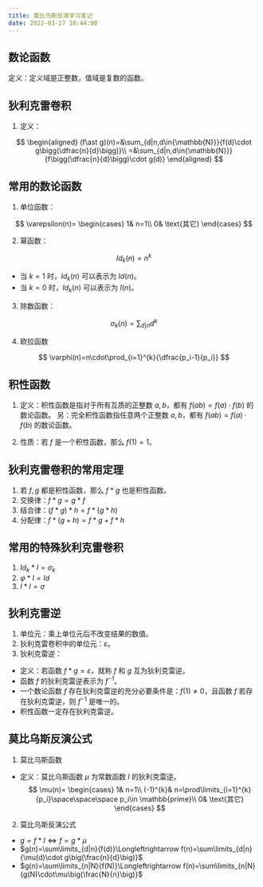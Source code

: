 ```yaml
---
title: 莫比乌斯反演学习笔记
date: 2022-03-27 18:44:00
---
```


## 数论函数

定义：定义域是正整数，值域是复数的函数。

## 狄利克雷卷积

1. 定义：

$$
\begin{aligned}
(f\ast g)(n)=&\sum_{d|n,d\in{\mathbb{N}}}{f(d)\cdot g\bigg(\dfrac{n}{d}\bigg)}\\
=&\sum_{d|n,d\in{\mathbb{N}}}{f\bigg(\dfrac{n}{d}\bigg)\cdot g(d)}
\end{aligned}
$$

## 常用的数论函数

1. 单位函数：

$$
\varepsilon(n)=
\begin{cases}
1& n=1\\
0& \text{其它}
\end{cases}
$$

2. 幂函数：

$$
Id_{k}(n)=n^k
$$

- 当 $k=1$ 时，$Id_{k}(n)$ 可以表示为 $Id(n)$。
- 当 $k=0$ 时，$Id_{k}(n)$ 可以表示为 $I(n)$。

3. 除数函数：

$$
\sigma_{k}(n)=\sum_{d|n}{d^k}
$$

4. 欧拉函数

$$
\varphi(n)=n\cdot\prod_{i=1}^{k}{\dfrac{p_i-1}{p_i}}
$$

## 积性函数

1. 定义：积性函数是指对于所有互质的正整数 $a,b$，都有 $f(ab)=f(a)\cdot f(b)$ 的数论函数。
另：完全积性函数指任意两个正整数 $a,b$，都有 $f(ab)=f(a)\cdot f(b)$ 的数论函数。

2. 性质：若 $f$ 是一个积性函数，那么 $f(1)=1$。

## 狄利克雷卷积的常用定理

1. 若 $f,g$ 都是积性函数，那么 $f\ast g$ 也是积性函数。
2. 交换律：$f\ast g=g\ast f$
3. 结合律：$(f\ast g)\ast h=f\ast(g\ast h)$
4. 分配律：$f\ast(g+h)=f\ast g+f\ast h$

## 常用的特殊狄利克雷卷积

1. $Id_k\ast I=\sigma_{k}$
2. $\varphi\ast I=Id$
3. $I\ast I=\sigma$

## 狄利克雷逆

1. 单位元：乘上单位元后不改变结果的数值。
2. 狄利克雷卷积中的单位元：$\varepsilon$。
3. 狄利克雷逆：
- 定义：若函数 $f\ast g=\varepsilon$，就称 $f$  和 $g$ 互为狄利克雷逆。
- 函数 $f$ 的狄利克雷逆表示为 $f^{-1}$。
- 一个数论函数 $f$ 存在狄利克雷逆的充分必要条件是：$f(1)\neq 0$，且函数 $f$ 若存在狄利克雷逆，则 $f^{-1}$ 是唯一的。
- 积性函数一定存在狄利克雷逆。

## 莫比乌斯反演公式

1. 莫比乌斯函数
- 定义：莫比乌斯函数 $\mu$ 为常数函数 $I$ 的狄利克雷逆。
$$
\mu(n)=
\begin{cases}
1& n=1\\
(-1)^{k}& n=\prod\limits_{i=1}^{k}{p_i}\space\space\space p_i\in \mathbb{prime}\\
0& \text{其它}
\end{cases}
$$

2. 莫比乌斯反演公式
- $g=f\ast I\Longleftrightarrow f=g\ast \mu$
- $g(n)=\sum\limits_{d|n}{f(d)}\Longleftrightarrow f(n)=\sum\limits_{d|n}{\mu(d)\cdot g\big(\frac{n}{d}\big)}$
- $g(n)=\sum\limits_{n|N}{f(N)}\Longleftrightarrow f(n)=\sum\limits_{n|N}{g(N)\cdot\mu\big(\frac{N}{n}\big)}$